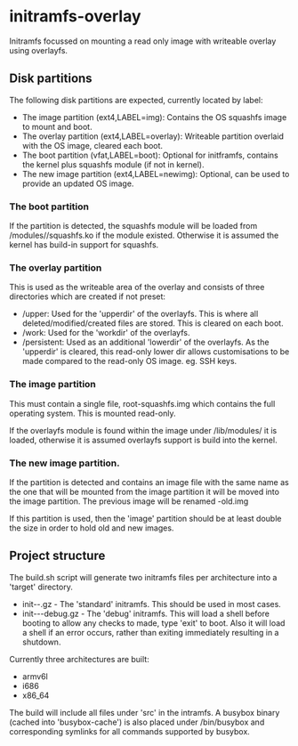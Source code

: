 # initramfs-overlay
Initramfs focussed on mounting a read only image with writeable overlay using overlayfs.

## Disk partitions
The following disk partitions are expected, currently located by label:
* The image partition (ext4,LABEL=img): Contains the OS squashfs image to mount and boot.
* The overlay partition (ext4,LABEL=overlay): Writeable partition overlaid with the OS image, cleared each boot.
* The boot partition (vfat,LABEL=boot): Optional for initframfs, contains the kernel plus squashfs module (if not in kernel).
* The new image partition (ext4,LABEL=newimg): Optional, can be used to provide an updated OS image.

### The boot partition
If the partition is detected, the squashfs module will be loaded from /modules/<kernel-version>/squashfs.ko if the module existed. Otherwise it is assumed the kernel has build-in support for squashfs.

### The overlay partition
This is used as the writeable area of the overlay and consists of three directories which are created if not preset:
* /upper: Used for the 'upperdir' of the overlayfs. This is where all deleted/modified/created files are stored. This is cleared on each boot.
* /work: Used for the 'workdir' of the overlayfs.
* /persistent: Used as an additional 'lowerdir' of the overlayfs. As the 'upperdir' is cleared, this read-only lower dir allows customisations to be made compared to the read-only OS image. eg. SSH keys.

### The image partition
This must contain a single file, root-squashfs.img which contains the full operating system. This is mounted read-only.

If the overlayfs module is found within the image under /lib/modules/<kernel-version> it is loaded, otherwise it is assumed overlayfs support is build into the kernel.

### The new image partition.
If the partition is detected and contains an image file with the same name as the one that will be mounted from the image partition it will be moved into the image partition. The previous image will be renamed <name>-old.img

If this partition is used, then the 'image' partition should be at least double the size in order to hold old and new images.

## Project structure
The build.sh script will generate two initramfs files per architecture into a 'target' directory.
* init-<version>-<arch>.gz - The 'standard' initramfs. This should be used in most cases.
* init-<version>-<arch>-debug.gz - The 'debug' initramfs. This will load a shell before booting to allow any checks to made, type 'exit' to boot. Also it will load a shell if an error occurs, rather than exiting immediately resulting in a shutdown.

Currently three architectures are built:
* armv6l
* i686
* x86_64

The build will include all files under 'src' in the intramfs. A busybox binary (cached into 'busybox-cache') is also placed under /bin/busybox and corresponding symlinks for all commands supported by busybox.
